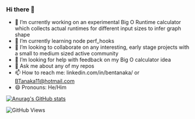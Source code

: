 ### Hi there 👋
- 🔭 I’m currently working on an experimental Big O Runtime calculator which collects actual runtimes for different input sizes to infer graph shape
- 🌱 I’m currently learning node perf_hooks
- 👯 I’m looking to collaborate on any interesting, early stage projects with a small to medium sized active community
- 🤔 I’m looking for help with feedback on my Big O calculator idea
- 💬 Ask me about any of my repos
- 📫 How to reach me: linkedin.com/in/bentanaka/ or BTanaka11@hotmail.com
- 😄 Pronouns: He/Him

[![Anurag's GitHub stats](https://github-readme-stats.vercel.app/api?username=BTanaka11&hide=stars&count_private=true&show_icons=true)](https://github.com/anuraghazra/github-readme-stats)

![GitHub Views](https://komarev.com/ghpvc/?username=BTanaka11&color=FAC151)
